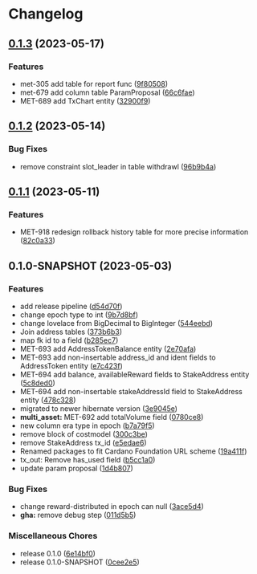 # Changelog

## [0.1.3](https://github.com/cardano-foundation/cf-java-cardano-common-explorer/compare/v0.1.2...v0.1.3) (2023-05-17)


### Features

* met-305 add table for report func ([9f80508](https://github.com/cardano-foundation/cf-java-cardano-common-explorer/commit/9f80508439446b70945905a9843197261509eebc))
* met-679 add column table ParamProposal ([66c6fae](https://github.com/cardano-foundation/cf-java-cardano-common-explorer/commit/66c6fae11b8dad1c43759f88e8645e9c1006fa30))
* MET-689 add TxChart entity ([32900f9](https://github.com/cardano-foundation/cf-java-cardano-common-explorer/commit/32900f9c0ae94133ed2138a898a5fb90468ffd68))

## [0.1.2](https://github.com/cardano-foundation/cf-java-cardano-common-explorer/compare/v0.1.1...v0.1.2) (2023-05-14)


### Bug Fixes

* remove constraint slot_leader in table withdrawl ([96b9b4a](https://github.com/cardano-foundation/cf-java-cardano-common-explorer/commit/96b9b4ac6061853f8a9112282f0555110800e79c))

## [0.1.1](https://github.com/cardano-foundation/cf-java-cardano-common-explorer/compare/v0.1.0...v0.1.1) (2023-05-11)


### Features

* MET-918 redesign rollback history table for more precise information ([82c0a33](https://github.com/cardano-foundation/cf-java-cardano-common-explorer/commit/82c0a3365a79d6b0c9b72ab5504d55b149ab0684))

## 0.1.0-SNAPSHOT (2023-05-03)


### Features

* add release pipeline ([d54d70f](https://github.com/cardano-foundation/cf-java-cardano-common-explorer/commit/d54d70f0a87c86ccac28dd49fc605687cf4051a2))
* change epoch type to int ([9b7d8bf](https://github.com/cardano-foundation/cf-java-cardano-common-explorer/commit/9b7d8bf95851128aa117f22ba07682eba4b8c367))
* change lovelace from BigDecimal to BigInteger ([544eebd](https://github.com/cardano-foundation/cf-java-cardano-common-explorer/commit/544eebd8c4a10890031942658ed4729e8d90e81f))
* Join address tables ([373b6b3](https://github.com/cardano-foundation/cf-java-cardano-common-explorer/commit/373b6b304aa82e2e077e28e0d05c547154b4b579))
* map fk id to a field ([b285ec7](https://github.com/cardano-foundation/cf-java-cardano-common-explorer/commit/b285ec7ffa1e0f9279aaa2e7fbce42a5d8c2e4d3))
* MET-693 add AddressTokenBalance entity ([2e70afa](https://github.com/cardano-foundation/cf-java-cardano-common-explorer/commit/2e70afa298e4bbdd07a3081fbc24332dc6cbb13c))
* MET-693 add non-insertable address_id and ident fields to AddressToken entity ([e7c423f](https://github.com/cardano-foundation/cf-java-cardano-common-explorer/commit/e7c423ff71b0e7907454e8938092d76dc31e1b73))
* MET-694 add balance, availableReward fields to StakeAddress entity ([5c8ded0](https://github.com/cardano-foundation/cf-java-cardano-common-explorer/commit/5c8ded024fdf7719395d27370a21ceb24fa2068d))
* MET-694 add non-insertable stakeAddressId field to StakeAddress entity ([478c328](https://github.com/cardano-foundation/cf-java-cardano-common-explorer/commit/478c3280d326d0fcfe50fcb6517bd48b6e51bc1b))
* migrated to newer hibernate version ([3e9045e](https://github.com/cardano-foundation/cf-java-cardano-common-explorer/commit/3e9045e15829625fb29a0bbf10a3eb183b90e67a))
* **multi_asset:** MET-692 add totalVolume field ([0780ce8](https://github.com/cardano-foundation/cf-java-cardano-common-explorer/commit/0780ce8eb09db47203f9876480fc29e89290689b))
* new column era type in epoch ([b7a79f5](https://github.com/cardano-foundation/cf-java-cardano-common-explorer/commit/b7a79f50b00652d5a952adc478b9ad26eb49d6dc))
* remove block of costmodel ([300c3be](https://github.com/cardano-foundation/cf-java-cardano-common-explorer/commit/300c3be8149776413eaa5e50ac3424728bcfa6af))
* remove StakeAddress tx_id ([e5edae6](https://github.com/cardano-foundation/cf-java-cardano-common-explorer/commit/e5edae67d08ace38d706e66a520d62f9344e32e4))
* Renamed packages to fit Cardano Foundation URL scheme ([19a411f](https://github.com/cardano-foundation/cf-java-cardano-common-explorer/commit/19a411fe95b13dd3c5d246bb83f04c61e5ef54d0))
* tx_out: Remove has_used field ([b5cc1a0](https://github.com/cardano-foundation/cf-java-cardano-common-explorer/commit/b5cc1a049bf9a75fd589406cbbdf67bafe9c9ad7))
* update param proposal ([1d4b807](https://github.com/cardano-foundation/cf-java-cardano-common-explorer/commit/1d4b807fe1aee1b22a7013044a40e6877e3f7f9c))


### Bug Fixes

* change reward-distributed in epoch can null ([3ace5d4](https://github.com/cardano-foundation/cf-java-cardano-common-explorer/commit/3ace5d47be1b224b43a9d78aafcf5a25aae43c43))
* **gha:** remove debug step ([011d5b5](https://github.com/cardano-foundation/cf-java-cardano-common-explorer/commit/011d5b5e516c9dea034a66abdbcd7182b49345e4))


### Miscellaneous Chores

* release 0.1.0 ([6e14bf0](https://github.com/cardano-foundation/cf-java-cardano-common-explorer/commit/6e14bf0c94658f30283582b58d8c65a360722e9f))
* release 0.1.0-SNAPSHOT ([0cee2e5](https://github.com/cardano-foundation/cf-java-cardano-common-explorer/commit/0cee2e53e4ce3dcd47bb4d15ef3b79bc47a0e749))
